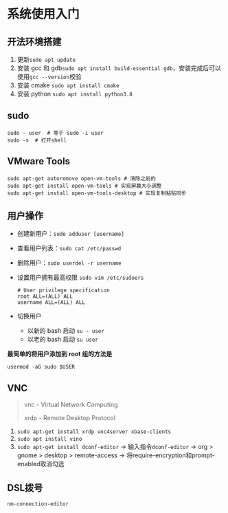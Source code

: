 # 系统使用入门

## 开法环境搭建

1. 更新`sudo apt update`
2. 安装 gcc 和 gdb`sudo apt install build-essential gdb`，安装完成后可以使用`gcc --version`校验
3. 安装 cmake `sudo apt install cmake`
4. 安装 python `sudo apt install python3.8`

## sudo

```shell
sudo - user  # 等于 sudo -i user
sudo -s  # 打开shell
```



## VMware Tools

```shell
sudo apt-get autoremove open-vm-tools # 清除之前的
sudo apt-get install open-vm-tools # 实现屏幕大小调整
sudo apt-get install open-vm-tools-desktop # 实现复制粘贴同步
```

## 用户操作

+ 创建新用户：`sudo adduser [username]`

+ 查看用户列表：`sudo cat /etc/passwd`

+ 删除用户：`sudo userdel -r username`

+ 设置用户拥有最高权限 `sudo vim /etc/sudoers`

  ```shell
  # User privilege specification
  root ALL=(ALL) ALL
  username ALL=(ALL) ALL
  ```

+ 切换用户
  + 以新的 bash 启动 `su - user`
  + 以老的 bash 启动 `su user`



**最简单的将用户添加到 root 组的方法是**

```
usermod -aG sudo $USER
```

## VNC

> vnc - Virtual Network Computing
>
> xrdp - Remote Desktop Protocol

1. `sudo apt-get install xrdp vnc4server xbase-clients`
2. `sudo apt install vino`
3. `sudo apt-get install dconf-editor` ->  输入指令`dconf-editor` -> org > gnome > desktop > remote-access -> 将require-encryption和prompt-enabled取消勾选

## DSL拨号

`nm-connection-editor`

